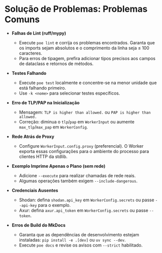 # Solução de Problemas: Problemas Comuns

- **Falhas de Lint (ruff/mypy)**
  - Execute `poe lint` e corrija os problemas encontrados. Garanta que os imports sejam absolutos e o comprimento da linha seja ≤ 100 caracteres.
  - Para erros de tipagem, prefira adicionar tipos precisos aos campos de dataclass e retornos de métodos.

- **Testes Falhando**
  - Execute `poe test` localmente e concentre-se na menor unidade que está falhando primeiro.
  - Use `-k <nome>` para selecionar testes específicos.

- **Erro de TLP/PAP na Inicialização**
  - Mensagem: `TLP is higher than allowed.` ou `PAP is higher than allowed.`
  - Correção: diminua o `tlp`/`pap` em `WorkerInput` ou aumente `max_tlp`/`max_pap` em `WorkerConfig`.

- **Rede Atrás de Proxy**
  - Configure `WorkerInput.config.proxy` (preferencial). O Worker exporta essas configurações para o ambiente do processo para clientes HTTP da stdlib.

- **Exemplo Imprime Apenas o Plano (sem rede)**
  - Adicione `--execute` para realizar chamadas de rede reais.
  - Algumas operações também exigem `--include-dangerous`.

- **Credenciais Ausentes**
  - Shodan: defina `shodan.api_key` em `WorkerConfig.secrets` ou passe `--api-key` para o exemplo.
  - Axur: defina `axur.api_token` em `WorkerConfig.secrets` ou passe `--token`.

- **Erros de Build do MkDocs**
  - Garanta que as dependências de desenvolvimento estejam instaladas: `pip install -e .[dev]` ou `uv sync --dev`.
  - Execute `poe docs` e revise os avisos com `--strict` habilitado.
